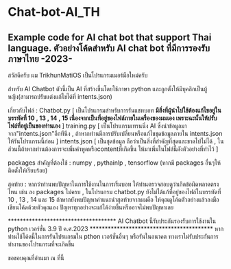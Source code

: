 # Chat-bot-AI_TH
Example code for AI chat bot that support Thai language.              ตัวอย่างโค้ดสำหรับ AI chat bot ที่มีการรองรับภาษาไทย -2023-
-------------------------------------------------------------------------------------------------------------------
สวัสดีครับ ผม TrikhunMatiOS เป็นโปรแกรมเมอร์มือใหม่ครับ

สำหรับ AI Chatbot ตัวนี้เป็น AI ที่สร้างขึ้นโดยใช้ภาษา python และถูกตั้งให้มีบุคลิกเป็นผู้หญิง(สามารถปรับแต่งแก้ไขได้ที่ intents.json)

เกี่ยวกับไฟล์ :
Chatbot.py [ เป็นโปรแกรมสำหรับการรันแชทบอท **มีสิ่งที่ผู้นำไปใช้ต้องแก้ไขอยู่ในบรรทัดที่ 10 , 13 , 14 , 15 เนื่องจากเป็นที่อยู่ของไฟล์ภายในเครื่องของผมเอง เพราะฉะนั้นให้ปรับไฟล์ที่อยู่เป็นของท่านเอง** ]
training.py [ เป็นโปรแกรมเทรนนิ่ง AI ซึ่งนำข้อมูลมาจาก"intents.json"อีกทีนึง , ถ้าหากท่านมีการปรับเปลี่ยนหรือแก้ไขชุดข้อมูลภายใน intents.json ให้รันโปรแกรมนี้ก่อน ]
intents.json [ เป็นชุดข้อมูล ถือว่าเป็นสิ่งที่สำคัญที่สุดและขาดไปไม่ได้ , ในส่วนนี้ถ้าหากท่านต้องการจะเพิ่มคำพูดหรือcontentที่เกิดขึ้น ให้มาเพิ่มในไฟล์นี้ดังตัวอย่างที่ทำไว้ ]

packages สำคัญที่ต้องใช้ : numpy , pythainlp , tensorflow (หากมี packages อื่นๆให้ติดตั้งให้เรียบร้อย)

สุดท้าย :
หากว่าท่านพบปัญหาในการใช้งานในการเริ่มบอท ให้ท่านตรวจสอบดูว่าเกิดข้อผิดพลาดตรงไหน เช่น ลง packages ไม่ครบ , ในโปรแกรม chatbot.py ยังไม่ได้แก้ที่อยู่ของไฟล์ในบรรทัดที่ 10 , 13 , 14 และ 15 
ถ้าหากยังพบปัญหาคำแนะนำสุดท้ายจากผมคือ ให้คุณดูโค้ดตัวอย่างแล้วลงมือเขียนโค้ดด้วยตัวคุณเอง ปัญหาทุกอย่างจะแก้ได้ง่ายขึ้นหรืออาจไม่พบปัญหาเลย






************************************ AI Chatbot นี้รับประกันรองรับการใช้งานใน python เวอร์ชั่น 3.9 ปี ค.ศ.2023 *****************************************
                                     หากท่านใช้โค้ดนี้ในการรันโปรแกรมใน pthon เวอร์ชั่นอื่นๆ หรือรันในอนาคต ทางเราไม่รับประกันการทำงานของโปรแกรมที่จะเกิดขึ้น



ขอขอบคุณที่อ่านมา ณ ที่นี้
